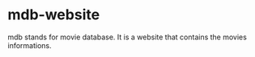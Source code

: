 # mdb-website
mdb stands for movie database. It is a website that contains the movies informations.
